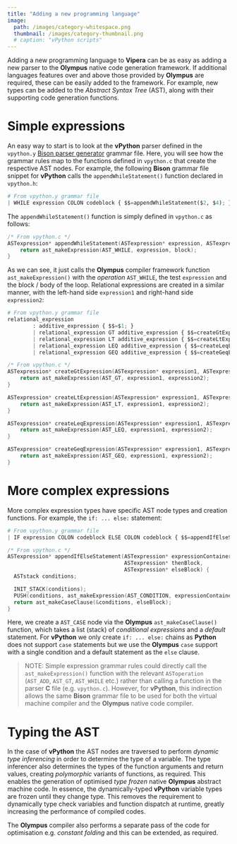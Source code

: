 ```yaml
---
title: "Adding a new programming language"
image: 
  path: /images/category-whitespace.png
  thumbnail: /images/category-thumbnail.png
  # caption: "vPython scripts"
---
```


Adding a new programming language to **Vipera** can be as easy as adding a new parser to the **Olympus** native code generation framework. If additional languages features over and above those provided by **Olympus** are required, these can be easily added to the framework. For example, new types can be added to the _Abstract Syntax Tree_ (AST), along with their supporting code generation functions. 

# Simple expressions
An easy way to start is to look at the **vPython** parser defined in the `vpython.y` [Bison parser generator](https://www.gnu.org/software/bison/) grammar file. Here, you will see how the grammar rules map to the functions defined in `vpython.c` that create the respective AST nodes. For example, the following **Bison** grammar file snippet for **vPython** calls the `appendWhileStatement()` function declared in `vpython.h`:

```python
# From vpython.y grammar file
| WHILE expression COLON codeblock { $$=appendWhileStatement($2, $4); } 
```
The `appendWhileStatement()` function is simply defined in `vpython.c` as follows:

```c
/* From vpython.c */
ASTexpression* appendWhileStatement(ASTexpression* expression, ASTexpression* block) {
	return ast_makeExpression(AST_WHILE, expression, block);
}
```
As we can see, it just calls the **Olympus** compiler framework function `ast_makeExpression()` with the _operation_ `AST_WHILE`, the test `expression` and the block / body of the loop. Relational expressions are created in a similar manner, with the left-hand side `expression1` and right-hand side `expression2`:

```python
# From vpython.y grammar file
relational_expression
        : additive_expression { $$=$1; }
        | relational_expression GT additive_expression { $$=createGtExpression($1, $3); }
        | relational_expression LT additive_expression { $$=createLtExpression($1, $3); }
        | relational_expression LEQ additive_expression { $$=createLeqExpression($1, $3); }
        | relational_expression GEQ additive_expression { $$=createGeqExpression($1, $3); }
```

```c
/* From vpython.c */
ASTexpression* createGtExpression(ASTexpression* expression1, ASTexpression* expression2) {
	return ast_makeExpression(AST_GT, expression1, expression2);
}

ASTexpression* createLtExpression(ASTexpression* expression1, ASTexpression* expression2) {
	return ast_makeExpression(AST_LT, expression1, expression2);
}

ASTexpression* createLeqExpression(ASTexpression* expression1, ASTexpression* expression2) {
	return ast_makeExpression(AST_LEQ, expression1, expression2);
}

ASTexpression* createGeqExpression(ASTexpression* expression1, ASTexpression* expression2) {
	return ast_makeExpression(AST_GEQ, expression1, expression2);
}
```

# More complex expressions
More complex expression types have specific AST node types and creation functions. For example, the `if: ... else:` statement:

```python
# From vpython.y grammar file
| IF expression COLON codeblock ELSE COLON codeblock { $$=appendIfElseStatement($2, $4, $7); }
```

```c
/* From vpython.c */
ASTexpression* appendIfElseStatement(ASTexpression* expressionContainer, 
                                     ASTexpression* thenBlock, 
                                     ASTexpression* elseBlock) {
  ASTstack conditions;

  INIT_STACK(conditions);
  PUSH(conditions, ast_makeExpression(AST_CONDITION, expressionContainer, thenBlock)); 
  return ast_makeCaseClause(&conditions, elseBlock);
}
```

Here, we create a `AST_CASE` node via the **Olympus** `ast_makeCaseClause()` function, which takes a list (stack) of _conditional expressions_ and a _default_ statement. For **vPython** we only create `if: ... else:` chains as **Python** does not support `case` statements but we use the **Olympus** `case` support with a single condition and a default statement as the `else` clause.
> NOTE: Simple expression grammar rules could directly call the `ast_makeExpression()` function with the relevant `ASToperation` (`AST_ADD`, `AST_GT`, `AST_WHILE` etc.) rather than calling a function in the parser **C** file (e.g. `vpython.c`). However, for **vPython**, this indirection allows the same **Bison** grammar file to be used for both the virtual machine compiler and the **Olympus** native code compiler.

# Typing the AST
In the case of **vPython** the AST nodes are traversed to perform _dynamic type inferencing_ in order to determine the type of a variable. The type inferencer also determines the types of the function arguments and return values, creating _polymorphic_ variants of functions, as required. This enables the generation of optimised _type frozen_ native **Olympus** abstract machine code. In essence, the dynamically-typed **vPython** variable types are frozen until they change type. This removes the requirement to dynamically type check variables and function dispatch at runtime, greatly increasing the performance of compiled codes. 

The **Olympus** compiler also performs a separate pass of the code for optimisation e.g. _constant folding_ and this can be extended, as required.
 

